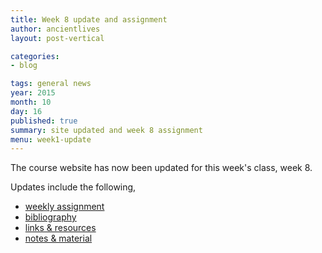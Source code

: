 ```yaml
---
title: Week 8 update and assignment
author: ancientlives
layout: post-vertical

categories:
- blog

tags: general news
year: 2015
month: 10
day: 16
published: true
summary: site updated and week 8 assignment
menu: week1-update
---
```


The course website has now been updated for this week's class, week 8.

Updates include the following,

* [weekly assignment](/weekly_assignment)
* [bibliography](/bibliography)
* [links & resources](/links)
* [notes & material](/notes)
